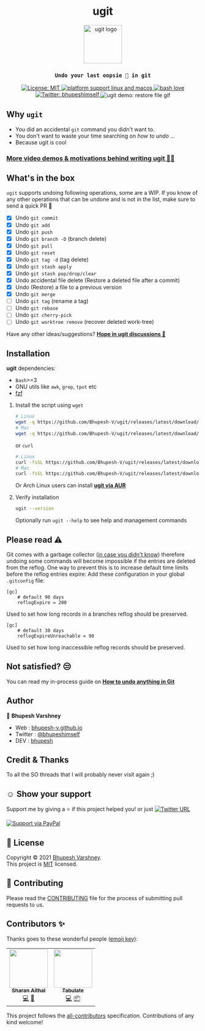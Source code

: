 <h1 align="center">ugit</h1>
<p align="center"><img align="center" alt="ugit logo" height="100px" src="https://user-images.githubusercontent.com/34342551/115037937-a608d800-9eec-11eb-88a9-252da7d6f507.png"></p>
<h3 align="center"><code>Undo your last oopsie 🙈️ in git</code></h4>
<p align="center">
  <a href="https://github.com/Bhupesh-V/ugit/blob/master/LICENSE">
    <img alt="License: MIT" src="https://img.shields.io/github/license/Bhupesh-V/ugit" target="_blank" />
  </a>
  <a href="">
    <img alt="platform support linux and macos" src="https://img.shields.io/badge/platform-GNU/Linux %7C MacOS-blue">
  </a>
  <a href="https://github.com/ellerbrock/open-source-badges">
    <img alt="bash love" src="https://raw.githubusercontent.com/ellerbrock/open-source-badges/master/badges/bash-v1/bash.png">
  </a>
  <a href="https://twitter.com/bhupeshimself">
    <img alt="Twitter: bhupeshimself" src="https://img.shields.io/twitter/follow/bhupeshimself.svg?style=social" target="_blank" />
  </a>
  <img align="center" title="ugit demo: restore file to a previous commit" alt="ugit demo: restore file gif" src="https://user-images.githubusercontent.com/34342551/117250614-19a16380-ae61-11eb-97a9-8ba1695cc50a.gif"><br>
</p>

## Why `ugit`

- You did an accidental `git` command you didn't want to.
- You don't want to waste your time searching on _how to undo ..._
- Because ugit is cool

### [More video demos & motivations behind writing ugit 🙇‍♂️️](https://bhupesh-v.github.io/undo-your-last-git-mistake-with-ugit)

## What's in the box
`ugit` supports undoing following operations, some are a WIP. If you know of any other operations that can be undone and is not in the list, make sure to send a quick PR 💛️

- [x] Undo `git commit`
- [x] Undo `git add`
- [x] Undo `git push`
- [x] Undo `git branch -D` (branch delete)
- [x] Undo `git pull`
- [x] Undo `git reset`
- [x] Undo `git tag -d` (tag delete)
- [x] Undo `git stash apply`
- [x] Undo `git stash pop/drop/clear`
- [x] Undo accidental file delete (Restore a deleted file after a commit)
- [x] Undo (Restore) a file to a previous version
- [x] Undo `git merge`
- [ ] Undo `git tag` (rename a tag)
- [ ] Undo `git rebase`
- [ ] Undo `git cherry-pick`
- [ ] Undo `git worktree remove` (recover deleted work-tree)

Have any other ideas/suggestions? [**Hope in ugit discussions 💬️**](https://github.com/Bhupesh-V/ugit/discussions/7)

## Installation

**ugit** dependencies:

- `Bash`>=3
- GNU utils like `awk`, `grep`, `tput` etc
- [fzf](https://github.com/junegunn/fzf)


1. Install the script using `wget`
   ```bash
   # Linux
   wget -q https://github.com/Bhupesh-V/ugit/releases/latest/download/ugit && chmod +x ugit && mv ugit $HOME/.local/bin/
   # Mac
   wget -q https://github.com/Bhupesh-V/ugit/releases/latest/download/ugit && chmod +x ugit && mv ugit /usr/local/bin
   ```

   or `curl`

   ```bash
   # Linux
   curl -fsSL https://github.com/Bhupesh-V/ugit/releases/latest/download/ugit -o ugit && chmod +x ugit && mv ugit $HOME/.local/bin/
   # Mac
   curl -fsSL https://github.com/Bhupesh-V/ugit/releases/latest/download/ugit -o ugit && chmod +x ugit && mv ugit /usr/local/bin
   ```
   
   Or Arch Linux users can install [**ugit via AUR**](https://aur.archlinux.org/packages/ugit)

2. Verify installation
   ```bash
   ugit --version
   ```
   Optionally run `ugit --help` to see help and management commands

## Please read ⚠️

Git comes with a garbage collector ([in case you didn't know](https://git-scm.com/docs/git-gc)) therefore undoing some commands will become impossible if the entries are deleted from the reflog.
One way to prevent this is to increase default time limits before the reflog entries expire:
Add these configuration in your global `.gitconfig` file:

```gitconfig
[gc]
    # default 90 days
    reflogExpire = 200
```
Used to set how long records in a branches reflog should be preserved.

```gitconfig
[gc]
    # default 30 days
    reflogExpireUnreachable = 90

```
Used to set how long inaccessible reflog records should be preserved.

## Not satisfied? 😒️

You can read my in-process guide on [**How to undo anything in Git**](https://bhupesh.gitbook.io/notes/git/how-to-undo-anything-in-git)

## Author

:bust_in_silhouette: **Bhupesh Varshney**

- Web : [bhupesh-v.github.io](https://bhupesh-v.github.io)
- Twitter : [@bhupeshimself](https://twitter.com/bhupeshimself)
- DEV : [bhupesh](https://dev.to/bhupesh)

## Credit & Thanks
To all the SO threads that I will probably never visit again ;)

## ☺️ Show your support

Support me by giving a ⭐️ if this project helped you! or just [![Twitter URL](https://img.shields.io/twitter/url?style=social&url=https%3A%2F%2Fgithub.com%2FBhupesh-V%2Fugit%2F)](https://twitter.com/intent/tweet?url=https://github.com/Bhupesh-V/ugit&text=ugit%20via%20@bhupeshimself)

[![Support via PayPal](https://cdn.rawgit.com/twolfson/paypal-github-button/1.0.0/dist/button.svg)](https://www.paypal.me/BhupeshVarshney/)

## 📝 License

Copyright © 2021 [Bhupesh Varshney](https://github.com/Bhupesh-V).<br />
This project is [MIT](https://github.com/Bhupesh-V/ugit/blob/master/LICENSE) licensed.

## 👋 Contributing

Please read the [CONTRIBUTING](CONTRIBUTING.md) file for the process of submitting pull requests to us.

## Contributors ✨

Thanks goes to these wonderful people ([emoji key](https://allcontributors.org/docs/en/emoji-key)):

<!-- ALL-CONTRIBUTORS-LIST:START - Do not remove or modify this section -->
<!-- prettier-ignore-start -->
<!-- markdownlint-disable -->
<table>
  <tr>
    <td align="center"><a href="https://github.com/sharan-aithal"><img src="https://avatars.githubusercontent.com/u/32029982?v=4?s=100" width="100px;" alt=""/><br /><sub><b>Sharan Aithal</b></sub></a><br /><a href="https://github.com/Bhupesh-V/ugit/commits?author=sharan-aithal" title="Code">💻</a> <a href="https://github.com/Bhupesh-V/ugit/commits?author=sharan-aithal" title="Documentation">📖</a></td>
    <td align="center"><a href="https://tabulate.tech"><img src="https://avatars.githubusercontent.com/u/58576759?v=4?s=100" width="100px;" alt=""/><br /><sub><b>Tabulate</b></sub></a><br /><a href="https://github.com/Bhupesh-V/ugit/commits?author=TabulateJarl8" title="Code">💻</a> <a href="#platform-TabulateJarl8" title="Packaging/porting to new platform">📦</a></td>
  </tr>
</table>

<!-- markdownlint-restore -->
<!-- prettier-ignore-end -->

<!-- ALL-CONTRIBUTORS-LIST:END -->

This project follows the [all-contributors](https://github.com/all-contributors/all-contributors) specification. Contributions of any kind welcome!
